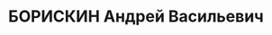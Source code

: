 ---
title: БОРИСКИН Андрей Васильевич
description: 'Род. в 1895, г. Санкт-Петербург, русский, обр.: высшее, член ВКП(б).
  [Обвинение по ст. 17-58-8, 58-11 УК РСФСР. Осужден на 10 лет ИТЛ.] Заключенный Норильлага.
  Работал сторожем-уборщиком на бетонитовом заводе

  Арестован 08.02.1942. Обв. по ст.58-2, 58-11 УК РСФСР. 20.07.1943 – следствие по
  делу прекращено, из-под стражи освобожден, направлен в лагерь для дальнейшего отбывания
  срока наказания на общих основаниях.

  Реабилитирован Прокуратурой Красноярского края 23.08.2002'
---